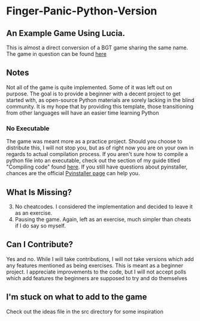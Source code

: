 # Finger-Panic-Python-Version
## An Example Game Using Lucia.
This is almost a direct conversion of a BGT game sharing the same name.
The game in question can be found [here](https://github.com/stas-prze/masonopensrc/tree/master/finger%20panic%202.0/src)
## Notes
Not all of the game is quite implemented. Some of it was left out on purpose. The goal is to provide a beginner with a decent project to get started with, as open-source Python materials are sorely lacking in the blind community. It is my hope that by providing this template, those transitioning from other languages will have an easier time learning Python
### No Executable
The game was meant more as a practice project. Should you choose to distribute this, I will not stop you, but as of right now you are on your own in regards to actual compilation process. If you aren't sure how to compile a python file into an executable, check out the section of my guide titled "Compiling code" found [here](https://forum.audiogames.net/topic/30141/python-guide-part-3-menus-timers-and-more/). If you still have questions about pyinstaller, chances are the official [Pyinstaller page](http://www.pyinstaller.org/) can help you.
## What Is Missing?
3. No cheatcodes. I considered the implementation and decided to leave it as an exercise.
4. Pausing the game. Again, left as an exercise, much simpler than cheats if I do say so myself.
## Can I Contribute?
Yes and no. While I will take contributions, I will not take versions which add any features mentioned as being exercises. This is meant as a beginner project. I appreciate improvements to the code, but I will not accept polls which add features the beginners are supposed to try and do themselves
## I'm stuck on what to add to the game
Check out the ideas file in the src directory for some inspiration
